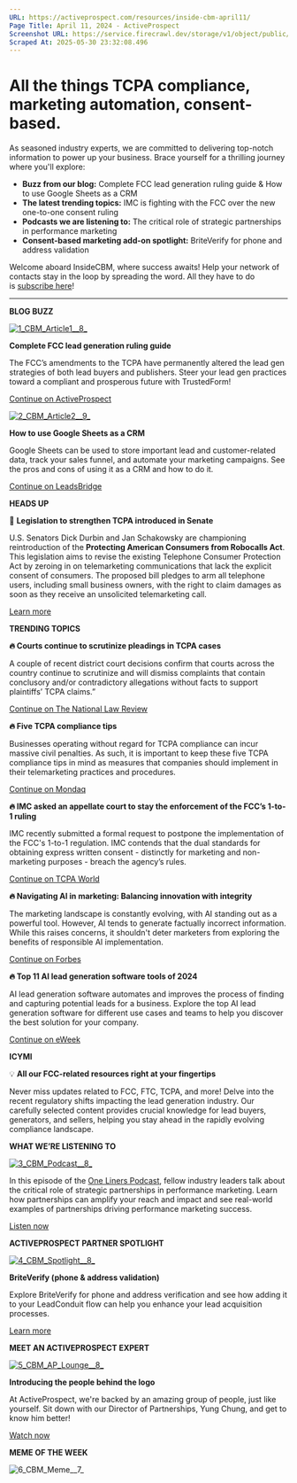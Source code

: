 ```yaml
---
URL: https://activeprospect.com/resources/inside-cbm-april11/
Page Title: April 11, 2024 - ActiveProspect
Screenshot URL: https://service.firecrawl.dev/storage/v1/object/public/media/screenshot-d84c5657-cc26-4cd9-989a-ad9bf7428f1f.png
Scraped At: 2025-05-30 23:32:08.496
---
```

# All the things TCPA compliance, marketing automation, consent-based.

As seasoned industry experts, we are committed to delivering top-notch information to power up your business. Brace yourself for a thrilling journey where you'll explore:

- **Buzz from our blog:** Complete FCC lead generation ruling guide & How to use Google Sheets as a CRM
- **The latest trending topics:** IMC is fighting with the FCC over the new one-to-one consent ruling
- **Podcasts we are listening to:** The critical role of strategic partnerships in performance marketing
- **Consent-based marketing add-on spotlight:** BriteVerify for phone and address validation

Welcome aboard InsideCBM, where success awaits! Help your network of contacts stay in the loop by spreading the word. All they have to do is [subscribe here](https://activeprospect.com/inside-cbm/)!

* * *

**BLOG BUZZ**

[![1_CBM_Article1__8_](https://activeprospect.com/wp-content/uploads/2024/08/1_CBM_Article1__8_.png)](https://activeprospect.com/blog/fcc-lead-generation/)

**Complete FCC lead generation ruling guide**

The FCC’s amendments to the TCPA have permanently altered the lead gen strategies of both lead buyers and publishers. Steer your lead gen practices toward a compliant and prosperous future with TrustedForm!

[Continue on ActiveProspect](https://activeprospect.com/blog/fcc-lead-generation/)

[![2_CBM_Article2__9_](https://activeprospect.com/wp-content/uploads/2024/08/2_CBM_Article2__9_.png)](https://leadsbridge.com/blog/how-to-use-google-sheets-as-a-crm)

**How to use Google Sheets as a CRM**

Google Sheets can be used to store important lead and customer-related data, track your sales funnel, and automate your marketing campaigns. See the pros and cons of using it as a CRM and how to do it.

[Continue on LeadsBridge](https://leadsbridge.com/blog/how-to-use-google-sheets-as-a-crm)

**HEADS UP**

🚨 **Legislation to strengthen TCPA introduced in Senate**

U.S. Senators Dick Durbin and Jan Schakowsky are championing reintroduction of the **Protecting American Consumers from Robocalls Act**. This legislation aims to revise the existing Telephone Consumer Protection Act by zeroing in on telemarketing communications that lack the explicit consent of consumers. The proposed bill pledges to arm all telephone users, including small business owners, with the right to claim damages as soon as they receive an unsolicited telemarketing call.

[Learn more](https://www.acainternational.org/news/legislation-to-strengthen-tcpa-introduced-in-senate/)

**TRENDING TOPICS**

**🔥 Courts continue to scrutinize pleadings in TCPA cases**

A couple of recent district court decisions confirm that courts across the country continue to scrutinize and will dismiss complaints that contain conclusory and/or contradictory allegations without facts to support plaintiffs’ TCPA claims.”

[Continue on The National Law Review](https://www.natlawreview.com/article/telephone-and-texting-compliance-news-litigation-update-courts-continue-scrutinize)

**🔥 Five TCPA compliance tips**

Businesses operating without regard for TCPA compliance can incur massive civil penalties. As such, it is important to keep these five TCPA compliance tips in mind as measures that companies should implement in their telemarketing practices and procedures.

[Continue on Mondaq](https://www.mondaq.com/unitedstates/privacy-protection/1443984/5-tcpa-compliance-tips)

**🔥 IMC asked an appellate court to stay the enforcement of the FCC’s 1-to-1 ruling**

IMC recently submitted a formal request to postpone the implementation of the FCC's 1-to-1 regulation. IMC contends that the dual standards for obtaining express written consent - distinctly for marketing and non-marketing purposes - breach the agency’s rules.

[Continue on TCPA World](https://tcpaworld.com/2024/03/20/oof-imc-just-asked-an-appellate-court-to-stay-the-enforcement-of-the-fccs-one-to-one-ruling-and-well-its-not-great/)

**🔥 Navigating AI in marketing: Balancing innovation with integrity**

The marketing landscape is constantly evolving, with AI standing out as a powerful tool. However, AI tends to generate factually incorrect information. While this raises concerns, it shouldn't deter marketers from exploring the benefits of responsible AI implementation.

[Continue on Forbes](https://www.forbes.com/sites/forbesagencycouncil/2024/03/29/navigating-ai-in-marketing-balancing-innovation-with-integrity/)

**🔥 Top 11 AI lead generation software tools of 2024**

AI lead generation software automates and improves the process of finding and capturing potential leads for a business. Explore the top AI lead generation software for different use cases and teams to help you discover the best solution for your company.

[Continue on eWeek](https://www.eweek.com/artificial-intelligence/ai-lead-generation-software/)

**ICYMI**

💡 **All our FCC-related resources right at your fingertips**

Never miss updates related to FCC, FTC, TCPA, and more! Delve into the recent regulatory shifts impacting the lead generation industry. Our carefully selected content provides crucial knowledge for lead buyers, generators, and sellers, helping you stay ahead in the rapidly evolving compliance landscape.


**WHAT WE’RE LISTENING TO**

[![3_CBM_Podcast__8_](https://activeprospect.com/wp-content/uploads/2024/08/3_CBM_Podcast__8_.png)](https://www.youtube.com/watch?v=Qn_nh2BJiOw)

In this episode of the [One Liners Podcast](https://www.youtube.com/@linerconnectionsllc4824), fellow industry leaders talk about the critical role of strategic partnerships in performance marketing. Learn how partnerships can amplify your reach and impact and see real-world examples of partnerships driving performance marketing success.

[Listen now](https://www.youtube.com/watch?v=Qn_nh2BJiOw)

**ACTIVEPROSPECT PARTNER SPOTLIGHT**

[![4_CBM_Spotlight__8_](https://activeprospect.com/wp-content/uploads/2024/08/4_CBM_Spotlight__8_.png)](https://activeprospect.com/blog/new-add-on-briteverify-phone-address-validation/)

**BriteVerify (phone & address validation)**

Explore BriteVerify for phone and address verification and see how adding it to your LeadConduit flow can help you enhance your lead acquisition processes.

[Learn more](https://activeprospect.com/blog/new-add-on-briteverify-phone-address-validation/)

**MEET AN ACTIVEPROSPECT EXPERT**

[![5_CBM_AP_Lounge__8_](https://activeprospect.com/wp-content/uploads/2024/08/5_CBM_AP_Lounge__8_.png)](https://www.linkedin.com/feed/update/urn:li:activity:7150546805032755200/)

**Introducing the people behind the logo**

At ActiveProspect, we're backed by an amazing group of people, just like yourself. Sit down with our Director of Partnerships, Yung Chung, and get to know him better!

[Watch now](https://www.linkedin.com/feed/update/urn:li:activity:7150546805032755200/)

**MEME OF THE WEEK**

![6_CBM_Meme__7_](https://activeprospect.com/wp-content/uploads/2024/08/6_CBM_Meme__7_.png)

